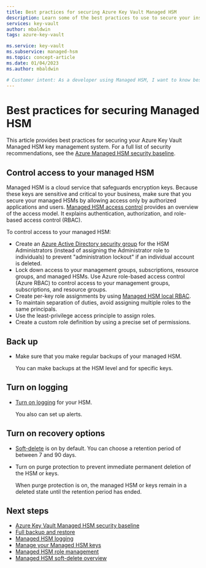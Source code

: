 ```yaml
---
title: Best practices for securing Azure Key Vault Managed HSM
description: Learn some of the best practices to use to secure your instance of Azure Key Vault Managed HSM.
services: key-vault
author: mbaldwin
tags: azure-key-vault

ms.service: key-vault
ms.subservice: managed-hsm
ms.topic: concept-article
ms.date: 01/04/2023
ms.author: mbaldwin

# Customer intent: As a developer using Managed HSM, I want to know best practices for securing my managed HSM, so that I can implement them.
---
```

# Best practices for securing Managed HSM

This article provides best practices for securing your Azure Key Vault Managed HSM key management system. For a full list of security recommendations, see the [Azure Managed HSM security baseline](/security/benchmark/azure/baselines/key-vault-managed-hsm-security-baseline).

## Control access to your managed HSM

Managed HSM is a cloud service that safeguards encryption keys. Because these keys are sensitive and critical to your business, make sure that you secure your managed HSMs by allowing access only by  authorized applications and users. [Managed HSM access control](access-control.md) provides an overview of the access model. It explains authentication, authorization, and role-based access control (RBAC).

To control access to your managed HSM:

- Create an [Azure Active Directory security group](../../active-directory/fundamentals/active-directory-manage-groups.md) for the HSM Administrators (instead of assigning the Administrator role to individuals) to prevent "administration lockout" if an individual account is deleted.
- Lock down access to your management groups, subscriptions, resource groups, and managed HSMs. Use Azure role-based access control (Azure RBAC) to control access to your management groups, subscriptions, and resource groups.
- Create per-key role assignments by using [Managed HSM local RBAC](access-control.md#the-data-plane-and-managed-hsm-local-rbac).
- To maintain separation of duties, avoid assigning multiple roles to the same principals.
- Use the least-privilege access principle to assign roles.
- Create a custom role definition by using a precise set of permissions.

## Back up

- Make sure that you make regular backups of your managed HSM.

   You can make backups at the HSM level and for specific keys.

## Turn on logging

- [Turn on logging](logging.md) for your HSM.

   You also can set up alerts.

## Turn on recovery options

- [Soft-delete](soft-delete-overview.md) is on by default. You can choose a retention period of between 7 and 90 days.
- Turn on purge protection to prevent immediate permanent deletion of the HSM or keys.

  When purge protection is on, the managed HSM or keys remain in a deleted state until the retention period has ended.

## Next steps

- [Azure Key Vault Managed HSM security baseline](/security/benchmark/azure/baselines/key-vault-managed-hsm-security-baseline)
- [Full backup and restore](backup-restore.md)
- [Managed HSM logging](logging.md)
- [Manage your Managed HSM keys](key-management.md)
- [Managed HSM role management](role-management.md)
- [Managed HSM soft-delete overview](soft-delete-overview.md)
